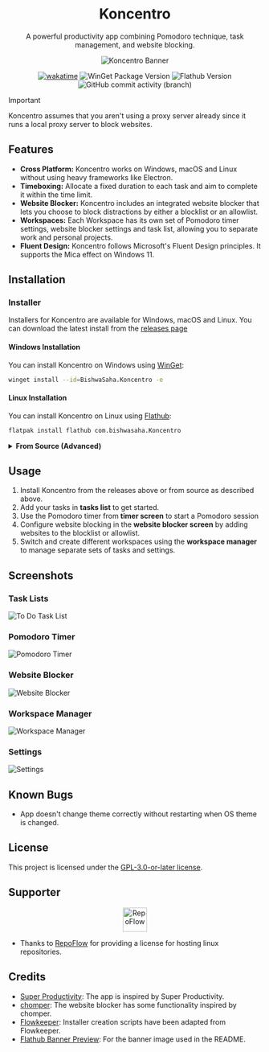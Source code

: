 <h1 align="center">Koncentro</h1>

<p align="center">A powerful productivity app combining Pomodoro technique, task management, and website blocking.</p>

<p align="center">
  <img src="screenshots/banner.png" alt="Koncentro Banner" />
</p>

<div align="center">

  [![wakatime](https://wakatime.com/badge/github/kun-codes/koncentro.svg?style=flat-square)](https://wakatime.com/badge/github/kun-codes/koncentro)
  ![WinGet Package Version](https://img.shields.io/winget/v/BishwaSaha.Koncentro?style=flat-square)
  ![Flathub Version](https://img.shields.io/flathub/v/com.bishwasaha.Koncentro?style=flat-square)
  ![GitHub commit activity (branch)](https://img.shields.io/github/commit-activity/y/kun-codes/Koncentro/main?style=flat-square)


</div>

> [!IMPORTANT]
> Koncentro assumes that you aren't using a proxy server already since it runs a local proxy server to block websites.

## Features

- **Cross Platform:** Koncentro works on Windows, macOS and Linux without using heavy frameworks like Electron.
- **Timeboxing:** Allocate a fixed duration to each task and aim to complete it within the time limit.
- **Website Blocker:** Koncentro includes an integrated website blocker that lets you choose to block distractions by either a blocklist or an allowlist.
- **Workspaces:** Each Workspace has its own set of Pomodoro timer settings, website blocker settings and task list, allowing you to separate work and personal projects.
- **Fluent Design:** Koncentro follows Microsoft's Fluent Design principles. It supports the Mica effect on Windows 11.


## Installation

### Installer

Installers for Koncentro are available for Windows, macOS and Linux. You can download the latest install from the [releases page](https://github.com/kun-codes/Koncentro/releases/latest)

#### Windows Installation

You can install Koncentro on Windows using [WinGet](https://learn.microsoft.com/en-us/windows/package-manager/winget/):

```sh
winget install --id=BishwaSaha.Koncentro -e
```

#### Linux Installation

You can install Koncentro on Linux using [Flathub](https://flathub.org):

```sh
flatpak install flathub com.bishwasaha.Koncentro
````


<details>
<summary><strong>From Source (Advanced)</strong></summary>

#### From Source

- Install [Python 3.12](https://www.python.org/downloads/) if you haven't already. You can also use a python version manager like [pyenv](https://github.com/pyenv/pyenv) to install Python 3.12.

  ```sh
  pyenv install 3.12
  ```

- Install [Poetry](https://python-poetry.org/docs/#installing-with-the-official-installer)
- Clone the repository using the command
```sh
git clone https://github.com/kun-codes/Koncentro.git
```
- Change the directory to the repository
```sh
cd Koncentro
```
- Make Poetry use Python 3.12
```sh
poetry env use 3.12
```
- Install the dependencies using Poetry
```sh
poetry install --no-root
```
- [Activate the virtual environment](https://python-poetry.org/docs/managing-environments/#activating-the-environment)
- Generate Python resource files
```sh
./dev/generate-python-rc-files.sh
```
- Run the app using the command
```sh
python src
```
</details>

## Usage

1. Install Koncentro from the releases above or from source as described above.
2. Add your tasks in **tasks list** to get started.
3. Use the Pomodoro timer from **timer screen** to start a Pomodoro session
4. Configure website blocking in the **website blocker screen** by adding websites to the blocklist or allowlist.
5. Switch and create different workspaces using the **workspace manager** to manage separate sets of tasks and settings.

## Screenshots

### Task Lists
![To Do Task List](screenshots/win_tasks_list.png)

### Pomodoro Timer
![Pomodoro Timer](screenshots/win_pomodoro_timer.png)

### Website Blocker
![Website Blocker](screenshots/win_website_blocker.png)

### Workspace Manager
![Workspace Manager](screenshots/win_workspace_manager.png)

### Settings
![Settings](screenshots/win_settings.png)

## Known Bugs

- App doesn't change theme correctly without restarting when OS theme is changed.

## License
This project is licensed under the [GPL-3.0-or-later license](LICENSE).

## Supporter

<div align="center">
  <a href="https://www.repoflow.io/">
    <img src="screenshots/repoflow_logo.svg" alt="RepoFlow" height="48"/>
  </a>
</div>

- Thanks to [RepoFlow](https://www.repoflow.io/) for providing a license for hosting linux repositories.
 
## Credits

- [Super Productivity](https://github.com/johannesjo/super-productivity): The app is inspired by Super Productivity.
- [chomper](https://github.com/aniketpanjwani/chomper): The website blocker has some functionality inspired by chomper.
- [Flowkeeper](https://github.com/flowkeeper-org/fk-desktop): Installer creation scripts have been adapted from Flowkeeper.
- [Flathub Banner Preview](https://docs.flathub.org/banner-preview): For the banner image used in the README.
